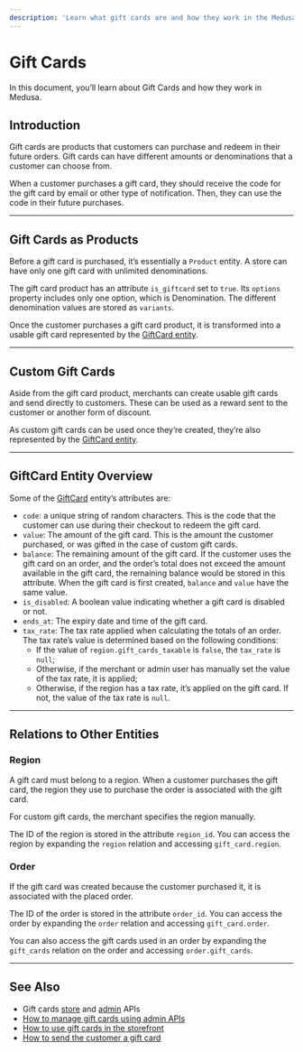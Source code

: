 ```yaml
---
description: 'Learn what gift cards are and how they work in the Medusa server. Learn about the relations between Gift Cards and other entities.'
---
```


# Gift Cards

In this document, you’ll learn about Gift Cards and how they work in Medusa.

## Introduction

Gift cards are products that customers can purchase and redeem in their future orders. Gift cards can have different amounts or denominations that a customer can choose from.

When a customer purchases a gift card, they should receive the code for the gift card by email or other type of notification. Then, they can use the code in their future purchases.

---

## Gift Cards as Products

Before a gift card is purchased, it’s essentially a `Product` entity. A store can have only one gift card with unlimited denominations.

The gift card product has an attribute `is_giftcard` set to `true`. Its `options` property includes only one option, which is Denomination. The different denomination values are stored as `variants`.

Once the customer purchases a gift card product, it is transformed into a usable gift card represented by the [GiftCard entity](#giftcard-entity-overview).

---

## Custom Gift Cards

Aside from the gift card product, merchants can create usable gift cards and send directly to customers. These can be used as a reward sent to the customer or another form of discount.

As custom gift cards can be used once they’re created, they’re also represented by the [GiftCard entity](#giftcard-entity-overview).

---

## GiftCard Entity Overview

Some of the [GiftCard](../../../references/entities/classes/GiftCard.md) entity’s attributes are:

- `code`: a unique string of random characters. This is the code that the customer can use during their checkout to redeem the gift card.
- `value`: The amount of the gift card. This is the amount the customer purchased, or was gifted in the case of custom gift cards.
- `balance`: The remaining amount of the gift card. If the customer uses the gift card on an order, and the order’s total does not exceed the amount available in the gift card, the remaining balance would be stored in this attribute. When the gift card is first created, `balance` and `value` have the same value.
- `is_disabled`: A boolean value indicating whether a gift card is disabled or not.
- `ends_at`: The expiry date and time of the gift card.
- `tax_rate`: The tax rate applied when calculating the totals of an order. The tax rate’s value is determined based on the following conditions:
  - If the value of `region.gift_cards_taxable` is `false`, the `tax_rate` is `null`;
  - Otherwise, if the merchant or admin user has manually set the value of the tax rate, it is applied;
  - Otherwise, if the region has a tax rate, it’s applied on the gift card. If not, the value of the tax rate is `null`.

---

## Relations to Other Entities

### Region

A gift card must belong to a region. When a customer purchases the gift card, the region they use to purchase the order is associated with the gift card.

For custom gift cards, the merchant specifies the region manually.

The ID of the region is stored in the attribute `region_id`. You can access the region by expanding the `region` relation and accessing `gift_card.region`.

### Order

If the gift card was created because the customer purchased it, it is associated with the placed order.

The ID of the order is stored in the attribute `order_id`. You can access the order by expanding the `order` relation and accessing `gift_card.order`.

You can also access the gift cards used in an order by expanding the `gift_cards` relation on the order and accessing `order.gift_cards`.

---

## See Also

- Gift cards [store](/api/store/#tag/Gift-Card) and [admin](/api/admin/#tag/Gift-Card) APIs
- [How to manage gift cards using admin APIs](../../admin/manage-gift-cards.mdx)
- [How to use gift cards in the storefront](../../storefront/use-gift-cards.mdx)
- [How to send the customer a gift card](../../ecommerce/send-gift-card-to-customer.md)
